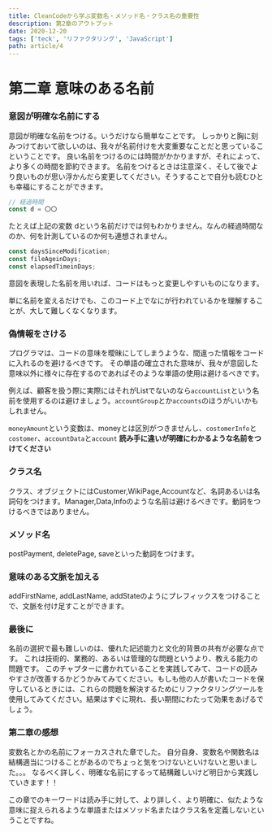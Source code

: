 ```yaml
---
title: CleanCodeから学ぶ変数名・メソッド名・クラス名の重要性
description: 第2章のアウトプット
date: 2020-12-20
tags: ['teck', 'リファクタリング', 'JavaScript']
path: article/4
---
```


# 第二章 意味のある名前

### 意図が明確な名前にする

意図が明確な名前をつける。いうだけなら簡単なことです。
しっかりと胸に刻みつけておいて欲しいのは、我々が名前付けを大変重要なことだと思っているこということです。
良い名前をつけるのには時間がかかりますが、それによって、より多くの時間を節約できます。
名前をつけるときは注意深く、そして後でより良いものが思い浮かんだら変更してください。そうすることで自分も読むひとも幸福にすることができます。

```javascript
// 経過時間
const d = 〇〇
```

たとえば上記の変数
dという名前だけでは何もわかりません。なんの経過時間なのか、何を計測しているのか何も連想されません。

```javascript
const daysSinceModification;
const fileAgeinDays;
const elapsedTimeinDays;
```

意図を表現した名前を用いれば、コードはもっと変更しやすいものになります。

単に名前を変えるだけでも、このコード上でなにが行われているかを理解することが、大して難しくなくなります。

### 偽情報をさける

プログラマは、コードの意味を曖昧にしてしまうような、間違った情報をコードに入れるのを避けるべきです。
その単語の確立された意味が、我々が意図した意味以外に様々に存在するのであればそのような単語の使用は避けるべきです。

例えば、顧客を扱う際に実際にはそれがListでないのなら`accountList`という名前を使用するのは避けましょう。`accountGroup`とか`accounts`のほうがいいかもしれません。

`moneyAmount`という変数は、moneyとは区別がつきませんし、`costomerInfo`と`costomer`、`accountData`と`account`
**読み手に違いが明確にわかるような名前をつけてください**

### クラス名
クラス、オブジェクトにはCustomer,WikiPage,Accountなど、名詞あるいは名詞句をつけます。Manager,Data,Infoのような名前は避けるべきです。動詞をつけるべきではありません。

### メソッド名
postPayment, deletePage, saveといった動詞をつけます。

### 意味のある文脈を加える
addFirstName, addLastName, addStateのようにプレフィックスをつけることで、文脈を付け足すことができます。

### 最後に
名前の選択で最も難しいのは、優れた記述能力と文化的背景の共有が必要な点です。
これは技術的、業務的、あるいは管理的な問題というより、教える能力の問題です。
このチャプターに書かれていることを実践してみて、コードの読みやすさが改善するかどうかみてみてください。もしも他の人が書いたコードを保守しているときには、これらの問題を解決するためにリファクタリングツールを使用してみてください。結果はすぐに現れ、長い期間にわたって効果をあげるでしょう。

### 第二章の感想
変数名とかの名前にフォーカスされた章でした。
自分自身、変数名や関数名は結構適当につけることがあるのでちょっと気をつけないといけないと思いました。。。
なるべく詳しく、明確な名前にするって結構難しいけど明日から実践していきます！！

この章でのキーワードは読み手に対して、より詳しく、より明確に、似たような意味に捉えられるような単語またはメソッド名またはクラス名を定義しないということですね。


